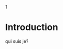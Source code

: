 <PagesComponent/>
<ReferenceComponent>1</ReferenceComponent>
<div>
    <h1>Introduction</h1>
    <p>qui suis je?</p>
</div>

<!--
je suis un programmeur juniors sortie d'un bts snir system numérique informatique et réseaux
-->
